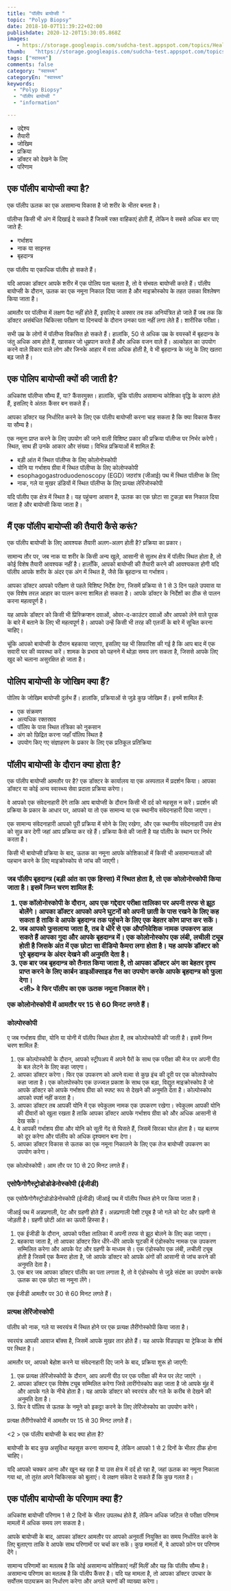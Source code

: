 ```yaml
---
title: "पॉलीप बायोप्सी "
topic: "Polyp Biopsy"
date: 2018-10-07T11:39:22+02:00
publishdate: 2020-12-20T15:30:05.868Z
images: 
   - https://storage.googleapis.com/sudcha-test.appspot.com/topics/Health/default-selection/7.jpg
thumb:   "https://storage.googleapis.com/sudcha-test.appspot.com/topics/Health/default-selection/thumb/7.jpg"
tags: ["स्वास्थ्य"]
comments: false
category: "स्वास्थ्य"
categoryEn: "स्वास्थ्य"
keywords: 
  - "Polyp Biopsy"
  - "पॉलीप बायोप्सी "
  - "information"

---
```

<ul> <li> उद्देश्य </li> <li> तैयारी </li> <li> जोखिम </li> <li> प्रक्रिया </li> <li> डॉक्टर को देखने के लिए </li> <li> परिणाम </li> </ul> <h2> एक पॉलीप बायोप्सी क्या है? </H2> <p> एक पॉलीप ऊतक का एक असामान्य विकास है जो शरीर के भीतर बनता है। </p> <p> पॉलीप्स किसी भी अंग में दिखाई दे सकते हैं जिसमें रक्त वाहिकाएं होती हैं, लेकिन वे सबसे अधिक बार पाए जाते हैं: </p> <ul> <li> गर्भाशय </li> <li> नाक या साइनस </li> <li> बृहदान्त्र </li> </ul> <p> एक पॉलीप या एकाधिक पॉलीप हो सकते हैं। </p> <p> यदि आपका डॉक्टर आपके शरीर में एक पोलिप पता चलता है, तो वे संभवतः बायोप्सी करते हैं। पॉलीप बायोप्सी के दौरान, ऊतक का एक नमूना निकाल दिया जाता है और माइक्रोस्कोप के तहत उसका विश्लेषण किया जाता है। </p> <p> आमतौर पर पॉलीप्स में लक्षण पैदा नहीं होते हैं, इसलिए वे अक्सर तब तक अनियंत्रित हो जाते हैं जब तक कि डॉक्टर असंबंधित चिकित्सा परीक्षण या दिनचर्या के दौरान उनका पता नहीं लगा लेते हैं। शारीरिक परीक्षा। </p> <p> सभी उम्र के लोगों में पॉलीप्स विकसित हो सकते हैं। हालांकि, 50 से अधिक उम्र के वयस्कों में बृहदान्त्र के जंतु अधिक आम होते हैं, खासकर जो धूम्रपान करते हैं और अधिक वजन वाले हैं। अल्कोहल का उपयोग करने वाले विकार वाले लोग और जिनके आहार में वसा अधिक होती है, वे भी बृहदान्त्र के जंतु के लिए खतरा बढ़ जाते हैं। </p> <h2> एक पोलिप बायोप्सी क्यों की जाती है? </H2> <p> अधिकांश पॉलीप्स सौम्य हैं, या? कैंसरमुक्त। हालांकि, चूंकि पॉलीप असामान्य कोशिका वृद्धि के कारण होते हैं, इसलिए वे अंततः कैंसर बन सकते हैं। </p> <p> आपका डॉक्टर यह निर्धारित करने के लिए एक पॉलीप बायोप्सी करना चाह सकता है कि क्या विकास कैंसर या सौम्य है। </p> <p> एक नमूना प्राप्त करने के लिए उपयोग की जाने वाली विशिष्ट प्रकार की प्रक्रिया पॉलीप्स पर निर्भर करेगी। स्थित, साथ ही उनके आकार और संख्या। विभिन्न प्रक्रियाओं में शामिल हैं: </p> <ul> <li> बड़ी आंत में स्थित पॉलीप्स के लिए कोलोनोस्कोपी </li> <li> योनि या गर्भाशय ग्रीवा में स्थित पॉलीप्स के लिए कोलोप्स्कोपी </li> <li> esophagogastroduodenoscopy (EGD) जठरांत्र (जीआई) पथ में स्थित पॉलीप्स के लिए </li> <li> नाक, गले या मुखर डंडियों में स्थित पॉलीप्स के लिए प्रत्यक्ष लेरिंजोस्कोपी </li> </ul> <p> यदि पॉलीप एक क्षेत्र में स्थित है। यह पहुंचना आसान है, ऊतक का एक छोटा सा टुकड़ा बस निकाल दिया जाता है और बायोप्सी किया जाता है। </p> <h2> मैं एक पॉलीप बायोप्सी की तैयारी कैसे करूं? </h2> <p> एक पॉलीप बायोप्सी के लिए आवश्यक तैयारी अलग-अलग होती है? प्रक्रिया का प्रकार। </p> <p> सामान्य तौर पर, जब नाक या शरीर के किसी अन्य खुले, आसानी से सुलभ क्षेत्र में पॉलीप स्थित होता है, तो कोई विशेष तैयारी आवश्यक नहीं है। हालाँकि, आपको बायोप्सी की तैयारी करने की आवश्यकता होगी यदि पॉलीप आपके शरीर के अंदर एक अंग में स्थित है, जैसे कि बृहदान्त्र या गर्भाशय। </p> <p> आपका डॉक्टर आपको परीक्षण से पहले विशिष्ट निर्देश देगा, जिसमें प्रक्रिया से 1 से 3 दिन पहले उपवास या एक विशेष तरल आहार का पालन करना शामिल हो सकता है। आपके डॉक्टर के निर्देशों का ठीक से पालन करना महत्वपूर्ण है। </p> <p> यह आपके डॉक्टर को किसी भी प्रिस्क्रिप्शन दवाओं, ओवर-द-काउंटर दवाओं और आपको लेने वाले पूरक के बारे में बताने के लिए भी महत्वपूर्ण है। आपको उन्हें किसी भी तरह की एलर्जी के बारे में सूचित करना चाहिए। </p> <p> चूंकि आपको बायोप्सी के दौरान बहकाया जाएगा, इसलिए यह भी सिफारिश की गई है कि आप बाद में एक सवारी घर की व्यवस्था करें। शामक के प्रभाव को पहनने में थोड़ा समय लग सकता है, जिससे आपके लिए खुद को चलाना असुरक्षित हो जाता है। </p> <h2> पोलिप बायोप्सी के जोखिम क्या हैं? </H2> <p> पोलिप के जोखिम बायोप्सी दुर्लभ हैं। हालांकि, प्रक्रियाओं से जुड़े कुछ जोखिम हैं। इनमें शामिल हैं: </p> <ul> <li> एक संक्रमण </li> <li> अत्यधिक रक्तस्राव </li> <li> पॉलिप के पास स्थित तंत्रिका को नुकसान </li> <li> अंग को छिद्रित करना जहाँ पॉलिप स्थित है </li> <li> उपयोग किए गए संज्ञाहरण के प्रकार के लिए एक प्रतिकूल प्रतिक्रिया </li> </ul> <h2> पॉलीप बायोप्सी के दौरान क्या होता है? </h2> <p> एक पॉलीप बायोप्सी आमतौर पर है? एक डॉक्टर के कार्यालय या एक अस्पताल में प्रदर्शन किया। आपका डॉक्टर या कोई अन्य स्वास्थ्य सेवा प्रदाता प्रक्रिया करेगा। </p> <p> वे आपको एक संवेदनाहारी देंगे ताकि आप बायोप्सी के दौरान किसी भी दर्द को महसूस न करें। प्रदर्शन की प्रक्रिया के प्रकार के आधार पर, आपको या तो एक सामान्य या एक स्थानीय संवेदनाहारी दिया जाएगा। </p> <p> एक सामान्य संवेदनाहारी आपको पूरी प्रक्रिया में सोने के लिए रखेगा, और एक स्थानीय संवेदनाहारी उस क्षेत्र को सुन्न कर देगी जहां आप प्रक्रिया कर रहे हैं। प्रक्रिया कैसे की जाती है यह पॉलीप के स्थान पर निर्भर करता है। </p> <p> किसी भी बायोप्सी प्रक्रिया के बाद, ऊतक का नमूना आपके कोशिकाओं में किसी भी असामान्यताओं की पहचान करने के लिए माइक्रोस्कोप से जांच की जाएगी। </p> <h3 - कर्नलोस्कोपी </h3> <p> जब पॉलीप बृहदान्त्र (बड़ी आंत का एक हिस्सा) में स्थित होता है, तो एक कोलोनोस्कोपी किया जाता है। इसमें निम्न चरण शामिल हैं: </p> <ol> <li> एक कॉलोनोस्कोपी के दौरान, आप एक गद्देदार परीक्षा तालिका पर अपनी तरफ से झूठ बोलेंगे। आपका डॉक्टर आपको अपने घुटनों को अपनी छाती के पास रखने के लिए कह सकता है ताकि वे आपके बृहदान्त्र तक पहुंचने के लिए एक बेहतर कोण प्राप्त कर सकें। </li> <li> जब आपको फुसलाया जाता है, तब वे धीरे से एक औपनिवेशिक नामक उपकरण डाल सकते हैं आपका गुदा और आपके बृहदान्त्र में। एक कोलोनोस्कोप एक लंबी, लचीली ट्यूब होती है जिसके अंत में एक छोटा सा वीडियो कैमरा लगा होता है। यह आपके डॉक्टर को पूरे बृहदान्त्र के अंदर देखने की अनुमति देता है। </li> <li> एक बार जब बृहदान्त्र को तैनात किया जाता है, तो आपका डॉक्टर अंग का बेहतर दृश्य प्राप्त करने के लिए कार्बन डाइऑक्साइड गैस का उपयोग करके आपके बृहदान्त्र को फुला देगा। </li> <ली> वे फिर पॉलीप का एक ऊतक नमूना निकाल देंगे। </li> </ol> <p> एक कोलोनोस्कोपी में आमतौर पर 15 से 60 मिनट लगते हैं। </p> <h3> कोल्पोस्कोपी </h3> <p> ए जब गर्भाशय ग्रीवा, योनि या योनी में पॉलीप स्थित होता है, तब कोल्पोस्कोपी की जाती है। इसमें निम्न चरण शामिल हैं: </p> <ol> <li> एक कोल्पोस्कोपी के दौरान, आपको स्ट्रीपअप में अपने पैरों के साथ एक परीक्षा की मेज पर अपनी पीठ के बल लेटने के लिए कहा जाएगा। </li> <li> आपका डॉक्टर करेगा। फिर एक उपकरण को अपने वल्वा से कुछ इंच की दूरी पर एक कोलपोस्कोप कहा जाता है। एक कोलपोस्कोप एक उज्ज्वल प्रकाश के साथ एक बड़ा, विद्युत माइक्रोस्कोप है जो आपके डॉक्टर को आपके गर्भाशय ग्रीवा को स्पष्ट रूप से देखने की अनुमति देता है। कोल्पोस्कोप आपको स्पर्श नहीं करता है। </li> <li> आपका डॉक्टर तब आपकी योनि में एक स्पेकुलम नामक एक उपकरण रखेगा। स्पेकुलम आपकी योनि की दीवारों को खुला रखता है ताकि आपका डॉक्टर आपके गर्भाशय ग्रीवा को और अधिक आसानी से देख सके। </li> <li> वे आपकी गर्भाशय ग्रीवा और योनि को सूती गेंद से घिसते हैं, जिसमें सिरका घोल होता है। यह बलगम को दूर करेगा और पॉलीप को अधिक दृश्यमान बना देगा। </li> <li> आपका डॉक्टर विकास से ऊतक का एक नमूना निकालने के लिए एक तेज बायोप्सी उपकरण का उपयोग करेगा। </li> </ol> <p> एक कोल्पोस्कोपी। आम तौर पर 10 से 20 मिनट लगते हैं। </p> <h3> एसोफैगोगैस्ट्रोडोडोडेनोस्कोपी (ईजीडी) </h3> <p> एक एसोफैगोगैस्ट्रोडोडोडेनोस्कोपी (ईजीडी) जीआई पथ में पॉलीप स्थित होने पर किया जाता है। </p> <p> जीआई पथ में अन्नप्रणाली, पेट और ग्रहणी होते हैं। अन्नप्रणाली पेशी ट्यूब है जो गले को पेट और ग्रहणी से जोड़ती है। ग्रहणी छोटी आंत का ऊपरी हिस्सा है। </p> <ol> <li> एक ईजीडी के दौरान, आपको परीक्षा तालिका में अपनी तरफ से झूठ बोलने के लिए कहा जाएगा। </li> <li> बहकाया जाता है, तो आपका डॉक्टर फिर धीरे-धीरे आपके घुटकी में एंडोस्कोप नामक एक उपकरण सम्मिलित करेगा और आपके पेट और ग्रहणी के माध्यम से। एक एंडोस्कोप एक लंबी, लचीली ट्यूब होती है जिसमें एक कैमरा होता है, जो आपके डॉक्टर को आपके अंगों की आसानी से जांच करने की अनुमति देता है। </li> <li> एक बार जब आपका डॉक्टर पॉलीप का पता लगाता है, तो वे एंडोस्कोप से जुड़े संदंश का उपयोग करके ऊतक का एक छोटा सा नमूना लेंगे। </li> </ol> <p> एक ईजीडी आमतौर पर 30 से 60 मिनट लगते हैं। </p> <h3> प्रत्यक्ष लेरिंजोस्कोपी </h3> <p> पॉलीप को नाक, गले या स्वरयंत्र में स्थित होने पर एक प्रत्यक्ष लैरींगोस्कोपी किया जाता है। </p> <p> स्वरयंत्र आपकी आवाज बॉक्स है, जिसमें आपके मुखर तार होते हैं। यह आपके विंडपाइप या ट्रेकिआ के शीर्ष पर स्थित है। </p> <p> आमतौर पर, आपको बेहोश करने या संवेदनाहारी दिए जाने के बाद, प्रक्रिया शुरू हो जाएगी: </p> <ol> <li> एक प्रत्यक्ष लेरिंजोस्कोपी के दौरान, आप अपनी पीठ पर एक परीक्षा की मेज पर लेट जाएंगे । </li> <li> आपका डॉक्टर एक विशेष ट्यूब सम्मिलित करेगा जिसे लारींगोस्कोप कहा जाता है जो आपके मुंह में और आपके गले के नीचे होता है। यह आपके डॉक्टर को स्वरयंत्र और गले के करीब से देखने की अनुमति देता है। </li> <li> फिर वे पॉलिप से ऊतक के नमूने को इकट्ठा करने के लिए लेरिंजोस्कोप का उपयोग करेंगे। </li> </ol> <p> प्रत्यक्ष लैरींगोस्कोपी में आमतौर पर 15 से 30 मिनट लगते हैं। </p> <2 > एक पॉलीप बायोप्सी के बाद क्या होता है? </H2> <p> बायोप्सी के बाद कुछ असुविधा महसूस करना सामान्य है, लेकिन आपको 1 से 2 दिनों के भीतर ठीक होना चाहिए। </p> <p> यदि आपको चक्कर आना और खून बह रहा है या उस क्षेत्र में दर्द हो रहा है, जहां ऊतक का नमूना निकाला गया था, तो तुरंत अपने चिकित्सक को बुलाएं। ये लक्षण संकेत दे सकते हैं कि कुछ गलत है। </p> <h2> एक पॉलीप बायोप्सी के परिणाम क्या हैं? </H2> <p> अधिकांश बायोप्सी परिणाम 1 से 2 दिनों के भीतर उपलब्ध होते हैं, लेकिन अधिक जटिल से परीक्षा परिणाम मामलों में अधिक समय लग सकता है। </p> <p> आपके बायोप्सी के बाद, आपका डॉक्टर आमतौर पर आपको अनुवर्ती नियुक्ति का समय निर्धारित करने के लिए बुलाएगा ताकि वे आपके साथ परिणामों पर चर्चा कर सकें। कुछ मामलों में, वे आपको फ़ोन पर परिणाम देंगे। </p> <p> सामान्य परिणामों का मतलब है कि कोई असामान्य कोशिकाएं नहीं मिलीं और यह कि पॉलीप सौम्य है। असामान्य परिणाम का मतलब है कि पॉलीप कैंसर है। यदि यह मामला है, तो आपका डॉक्टर उपचार के सर्वोत्तम पाठ्यक्रम का निर्धारण करेगा और अगले चरणों की व्याख्या करेगा। </p> 